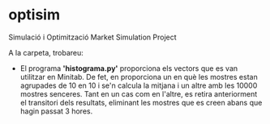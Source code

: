 # optisim
Simulació i Optimització Market Simulation Project 

A la carpeta, trobareu:
* El programa **'histograma.py'** proporciona els vectors que es van utilitzar en Minitab. De fet, en proporciona un en què les mostres estan agrupades de 10 en 10 i se'n calcula la mitjana i un altre amb les 10000 mostres senceres. Tant en un cas com en l'altre, es retira anteriorment el transitori dels resultats, eliminant les mostres que es creen abans que hagin passat 3 hores.
